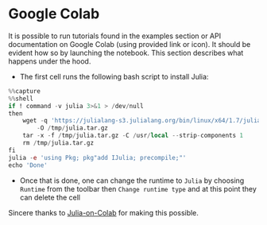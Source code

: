 # Google Colab

It is possible to run tutorials found in the examples section or API documentation on Google Colab (using provided link or icon). It should be evident how so by launching the notebook. This section describes what happens under the hood.

- The first cell runs the following bash script to install Julia:

```julia
%%capture
%%shell
if ! command -v julia 3>&1 > /dev/null
then
    wget -q 'https://julialang-s3.julialang.org/bin/linux/x64/1.7/julia-1.7.2-linux-x86_64.tar.gz' \
        -O /tmp/julia.tar.gz
    tar -x -f /tmp/julia.tar.gz -C /usr/local --strip-components 1
    rm /tmp/julia.tar.gz
fi
julia -e 'using Pkg; pkg"add IJulia; precompile;"'
echo 'Done'
```

- Once that is done, one can change the runtime to `Julia` by choosing `Runtime` from the toolbar then `Change runtime type` and at this point they can delete the cell

Sincere thanks to [Julia-on-Colab](https://github.com/Dsantra92/Julia-on-Colab) for making this possible.
